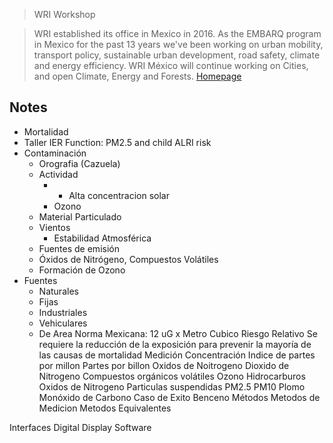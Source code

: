 > WRI Workshop

> WRI established its office in Mexico in 2016. As the EMBARQ program in Mexico for the past 13 years we've been working on urban mobility, transport policy, sustainable urban development, road safety, climate and energy efficiency. WRI México will continue working on Cities, and open Climate, Energy and Forests. [Homepage](http://wrimexico.org/)

## Notes

- Mortalidad 
- Taller IER Function: PM2.5 and child ALRI risk
- Contaminación
  - Orografia (Cazuela)
  - Actividad
    - + Alta concentracion solar
    - Ozono
  - Material Particulado
  - Vientos
    - Estabilidad Atmosférica
  - Fuentes de emisión
  - Óxidos de Nitrógeno, Compuestos Volátiles
  - Formación de Ozono
- Fuentes
  - Naturales
  - Fijas
  - Industriales
  - Vehiculares
  - De Area
Norma Mexicana: 12 uG x Metro Cubico
Riesgo Relativo
Se requiere la reducción de la exposición para prevenir la mayoría de las causas de mortalidad
Medición
Concentración
Indice de partes por millon
Partes por billon
Oxidos de Noitrogeno
Dioxido de Nitrogeno
Compuestos orgánicos volátiles
Ozono
Hidrocarburos
Oxidos de Nitrogeno
Particulas suspendidas PM2.5 PM10
Plomo
Monóxido de Carbono Caso de Exito
Benceno
Métodos
Metodos de Medicion
Metodos Equivalentes



Interfaces
Digital Display
Software
